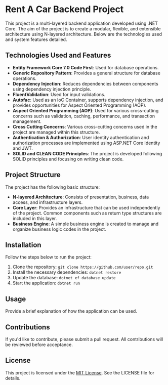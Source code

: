 # Rent A Car Backend Project

This project is a multi-layered backend application developed using .NET Core. The aim of the project is to create a modular, flexible, and extensible architecture using N-layered architecture. Below are the technologies used and system features detailed.

## Technologies Used and Features

- **Entity Framework Core 7.0 Code First**: Used for database operations.
- **Generic Repository Pattern**: Provides a general structure for database operations.
- **Dependency Injection**: Reduces dependencies between components using dependency injection principle.
- **FluentValidation**: Used for input validations.
- **Autofac**: Used as an IoC Container, supports dependency injection, and provides opportunities for Aspect Oriented Programming (AOP).
- **Aspect Oriented Programming (AOP)**: Used for various cross-cutting concerns such as validation, caching, performance, and transaction management.
- **Cross Cutting Concerns**: Various cross-cutting concerns used in the project are managed within this structure.
- **Authentication & Authorization**: User identity authentication and authorization processes are implemented using ASP.NET Core Identity and JWT.
- **SOLID and CLEAN CODE Principles**: The project is developed following SOLID principles and focusing on writing clean code.

## Project Structure

The project has the following basic structure:

- **N-layered Architecture**: Consists of presentation, business, data access, and infrastructure layers.
- **Core Layer**: Provides an infrastructure that can be used independently of the project. Common components such as return type structures are included in this layer.
- **Business Engine**: A simple business engine is created to manage and organize business logic codes in the project.

## Installation

Follow the steps below to run the project:

1. Clone the repository: `git clone https://github.com/user/repo.git`
2. Install the necessary dependencies: `dotnet restore`
3. Update the database: `dotnet ef database update`
4. Start the application: `dotnet run`

## Usage

Provide a brief explanation of how the application can be used.

## Contributions

If you'd like to contribute, please submit a pull request. All contributions will be reviewed before acceptance.

## License

This project is licensed under the [MIT License](https://opensource.org/licenses/MIT). See the LICENSE file for details.
